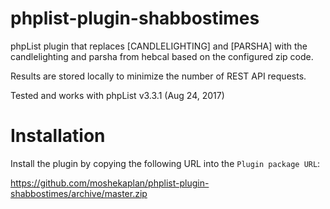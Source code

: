 # phplist-plugin-shabbostimes
phpList plugin that replaces [CANDLELIGHTING] and [PARSHA] with the candlelighting and parsha from hebcal based on the configured zip code.

Results are stored locally to minimize the number of REST API requests.

Tested and works with phpList v3.3.1 (Aug 24, 2017)

# Installation
Install the plugin by copying the following URL into the `Plugin package URL`: 

https://github.com/moshekaplan/phplist-plugin-shabbostimes/archive/master.zip
